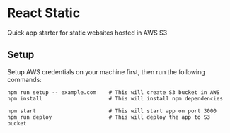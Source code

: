 # React Static

Quick app starter for static websites hosted in AWS S3

## Setup

Setup AWS credentials on your machine first, then run the following commands:

```
npm run setup -- example.com    # This will create S3 bucket in AWS
npm install                     # This will install npm dependencies

npm start                       # This will start app on port 3000
npm run deploy                  # This will deploy the app to S3 bucket
```

